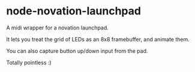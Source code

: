 node-novation-launchpad
===

A midi wrapper for a novation launchpad. 

It lets you treat the grid of LEDs as an 8x8 framebuffer, and animate them.

You can also capture button up/down input from the pad.

Totally pointless :)
